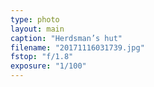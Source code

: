 ```yaml
---
type: photo
layout: main
caption: "Herdsman’s hut"
filename: "20171116031739.jpg"
fstop: "f/1.8"
exposure: "1/100"
---
```

